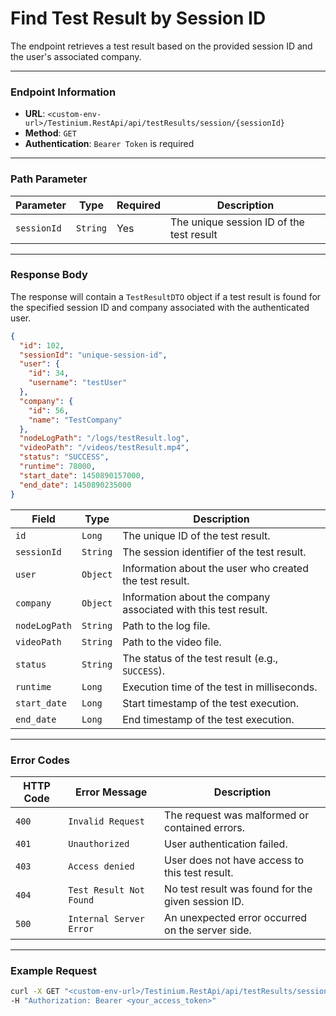# Find Test Result by Session ID

The endpoint retrieves a test result based on the provided session ID and the user's associated company.

***

### Endpoint Information

* **URL**: `<custom-env-url>/Testinium.RestApi/api/testResults/session/{sessionId}`
* **Method**: `GET`
* **Authentication**: `Bearer Token` is required

***

### Path Parameter

| Parameter   | Type     | Required | Description                              |
| ----------- | -------- | -------- | ---------------------------------------- |
| `sessionId` | `String` | Yes      | The unique session ID of the test result |

***

### Response Body

The response will contain a `TestResultDTO` object if a test result is found for the specified session ID and company associated with the authenticated user.

```json
{
  "id": 102,
  "sessionId": "unique-session-id",
  "user": {
    "id": 34,
    "username": "testUser"
  },
  "company": {
    "id": 56,
    "name": "TestCompany"
  },
  "nodeLogPath": "/logs/testResult.log",
  "videoPath": "/videos/testResult.mp4",
  "status": "SUCCESS",
  "runtime": 78000,
  "start_date": 1450890157000,
  "end_date": 1450890235000
}

```

| Field         | Type     | Description                                                     |
| ------------- | -------- | --------------------------------------------------------------- |
| `id`          | `Long`   | The unique ID of the test result.                               |
| `sessionId`   | `String` | The session identifier of the test result.                      |
| `user`        | `Object` | Information about the user who created the test result.         |
| `company`     | `Object` | Information about the company associated with this test result. |
| `nodeLogPath` | `String` | Path to the log file.                                           |
| `videoPath`   | `String` | Path to the video file.                                         |
| `status`      | `String` | The status of the test result (e.g., `SUCCESS`).                |
| `runtime`     | `Long`   | Execution time of the test in milliseconds.                     |
| `start_date`  | `Long`   | Start timestamp of the test execution.                          |
| `end_date`    | `Long`   | End timestamp of the test execution.                            |

***

### Error Codes

| HTTP Code | Error Message           | Description                                        |
| --------- | ----------------------- | -------------------------------------------------- |
| `400`     | `Invalid Request`       | The request was malformed or contained errors.     |
| `401`     | `Unauthorized`          | User authentication failed.                        |
| `403`     | `Access denied`         | User does not have access to this test result.     |
| `404`     | `Test Result Not Found` | No test result was found for the given session ID. |
| `500`     | `Internal Server Error` | An unexpected error occurred on the server side.   |

***

### Example Request

```bash
curl -X GET "<custom-env-url>/Testinium.RestApi/api/testResults/session/unique-session-id" \
-H "Authorization: Bearer <your_access_token>"
```

